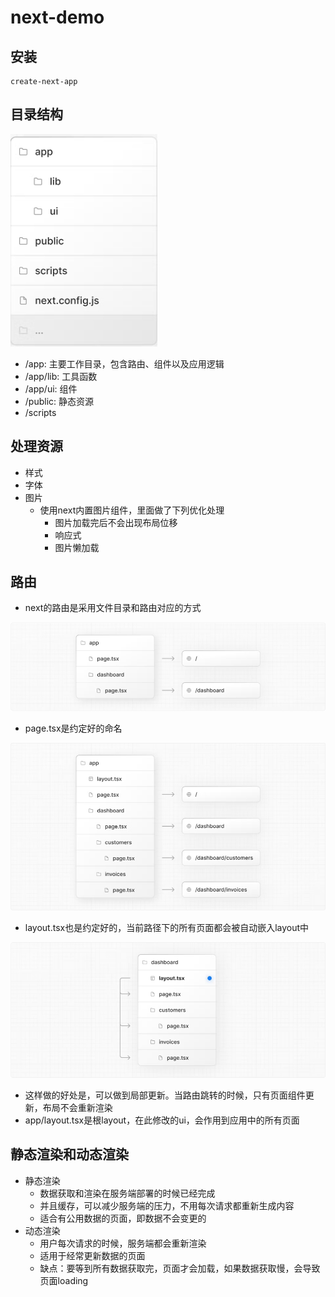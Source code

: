 # next-demo

## 安装

```
create-next-app
```

## 目录结构

![image-20240323080346718](.\images\image-20240323080346718.png)

- /app: 主要工作目录，包含路由、组件以及应用逻辑
- /app/lib: 工具函数
- /app/ui: 组件
- /public: 静态资源
- /scripts

## 处理资源

- 样式
- 字体
- 图片
  - 使用next内置图片组件，里面做了下列优化处理
    - 图片加载完后不会出现布局位移
    - 响应式
    - 图片懒加载

## 路由

- next的路由是采用文件目录和路由对应的方式

![](.\images\Snipaste_2024-03-23_09-20-08.png)

- page.tsx是约定好的命名

![](.\images\Snipaste_2024-03-23_09-44-55.png)

- layout.tsx也是约定好的，当前路径下的所有页面都会被自动嵌入layout中

![](.\images\Snipaste_2024-03-23_09-43-41.png)

- 这样做的好处是，可以做到局部更新。当路由跳转的时候，只有页面组件更新，布局不会重新渲染
- app/layout.tsx是根layout，在此修改的ui，会作用到应用中的所有页面

## 静态渲染和动态渲染

- 静态渲染
  - 数据获取和渲染在服务端部署的时候已经完成
  - 并且缓存，可以减少服务端的压力，不用每次请求都重新生成内容
  - 适合有公用数据的页面，即数据不会变更的
- 动态渲染
  - 用户每次请求的时候，服务端都会重新渲染
  - 适用于经常更新数据的页面
  - 缺点：要等到所有数据获取完，页面才会加载，如果数据获取慢，会导致页面loading

